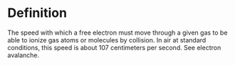 # Definition

The speed with which a free electron must move through a given gas to be
able to ionize gas atoms or molecules by collision. In air at standard
conditions, this speed is about 107 centimeters per second. See electron
avalanche.
